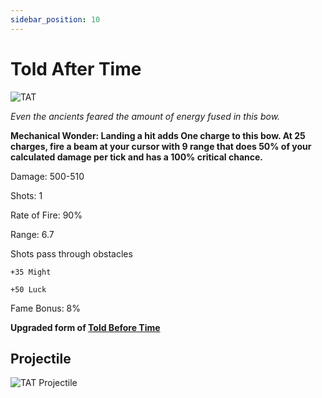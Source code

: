 ```yaml
---
sidebar_position: 10
--- 
```


# Told After Time

![TAT](https://vwiki.valorserver.com/api/item/picture/told%20after%20time)

<i>Even the ancients feared the amount of energy fused in this bow.</i>

**Mechanical Wonder: Landing a hit adds One charge to this bow. At 25 charges, fire a beam at your cursor with 9 range that does 50% of your calculated damage per tick and has a 100% critical chance.**

Damage: 500-510

Shots: 1

Rate of Fire: 90%

Range: 6.7

Shots pass through obstacles
  
    +35 Might
    
    +50 Luck
   
Fame Bonus: 8%

**Upgraded form of [Told Before Time](https://wiki.valorserver.com/docs/items/weapons/bows/ut/told_before_time)**

## Projectile

![TAT Projectile](https://cdn.discordapp.com/attachments/1160376179996496013/1187713150817161216/normal_ar_blade.gif?ex=6597e311&is=65856e11&hm=80bfc1182240412ee127f3f8fe3e4b97f056cc02a6fe35e1e5ae242fae44509b&)
